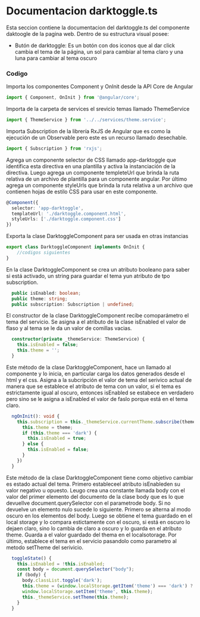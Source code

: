 # Documentacion darktoggle.ts

 Esta seccion contiene la documentacion del darktoggle.ts del componente daktoogle de la pagina web. Dentro de su estructura visual posee: 
*  Butón de darktoggle: Es un botón con dos iconos que al dar click cambia el tema de la página,  un sol para cambiar al  tema claro y una luna para cambiar al tema oscuro

### Codigo
Importa los componentes Component y OnInit desde la API Core de Angular
``` ts
import { Component, OnInit } from '@angular/core';
``` 

Importa de la carpeta de services el srevicio temas llamado ThemeService 
``` ts
import { ThemeService } from '../../services/theme.service';
``` 

Importa Subscription de la librería RxJS de Angular que es como la ejecución de un Observable pero este es un recurso llamado desechable.
``` ts
import { Subscription } from 'rxjs';
``` 

Agrega un componente selector de CSS llamado app-darktoggle que identifica esta directiva en una plantilla y activa la instanciación de la directiva. 
Luego agrega un componente templeteUrl que brinda la ruta relativa de un archivo de plantilla para un componente angular. Por último agrega un componente styleUrls que brinda la ruta relativa a un archivo que contienen hojas de estilo CSS para usar en este componente.
``` ts
@Component({
  selector: 'app-darktoggle',
  templateUrl: './darktoggle.component.html',
  styleUrls: ['./darktoggle.component.css']
})
``` 

Exporta la clase DarktoggleComponent para ser usada en otras instancias
``` ts
export class DarktoggleComponent implements OnInit {
    //codigos siguientes
}
``` 

En la clase DarktoggleComponent se crea un atributo booleano para saber si está activado, un string para guardar el tema yun atributo de tpo subscription.
``` ts
  public isEnabled: boolean;
  public theme: string;
  public subscription: Subscription | undefined;
``` 

El constructor de la clase DarktoggleComponent recibe comoparámetro el tema del servicio. Se asigna a el atributo de la clase isEnabled el valor de flaso y al tema se le da un valor de comillas vacias.
``` ts
  constructor(private _themeService: ThemeService) {
    this.isEnabled = false;
    this.theme = '';
  }
``` 

Este método de la clase DarktoggleComponent, hace un llamado al componente y lo inicia, en particular carga los datos generados desde el html y el css.  Asigna a la subcripción el valor de tema del serivico actual de manera que se establece el atributo de tema con un valor, si el tema es estrictamente igual al oscuro, entonces isEnabled se estabece en verdadero pero sino se le asigna a isEnabled el valor de faslo porque está en el tema claro.  
``` ts
  ngOnInit(): void {
    this.subscription = this._themeService.currentTheme.subscribe(theme => {
      this.theme = theme;
      if (this.theme === 'dark') {
        this.isEnabled = true;
      } else {
        this.isEnabled = false;
      }
    })
  }
``` 

Este método de la clase DarktoggleComponent tiene como objetivo cambiar es estado actual del tema. Primero estableceel atributo isEnableden su valor negativo u opuesto. Leugo crea una constante llamada body con el valor del primer elemento del documento de la clase body que es lo que devuellve document.querySelector con el parametrode body. Si no devuelve un elemento nulo sucede lo siguiente. Primero  se alterna al modo oscuro en los elementos del body. Luego se obtiene el tema guardado en el local storage y lo compara estictamente con el oscuro, si está en oscuro lo dejaen claro, sino lo cambia de claro a oscuro y lo guarda en el atributo theme. Guarda a el valor guardado del thema en el localsotorage. Por último, 
establece el tema en el servicio pasandolo como parametro al metodo setTheme del serivicio.
``` ts
  toggleState() {
    this.isEnabled = !this.isEnabled;
    const body = document.querySelector("body");
    if (body) {
      body.classList.toggle('dark');
      this.theme = (window.localStorage.getItem('theme') === 'dark') ? 'light' : 'dark';
      window.localStorage.setItem('theme', this.theme);
      this._themeService.setTheme(this.theme);
    }
  }
``` 

